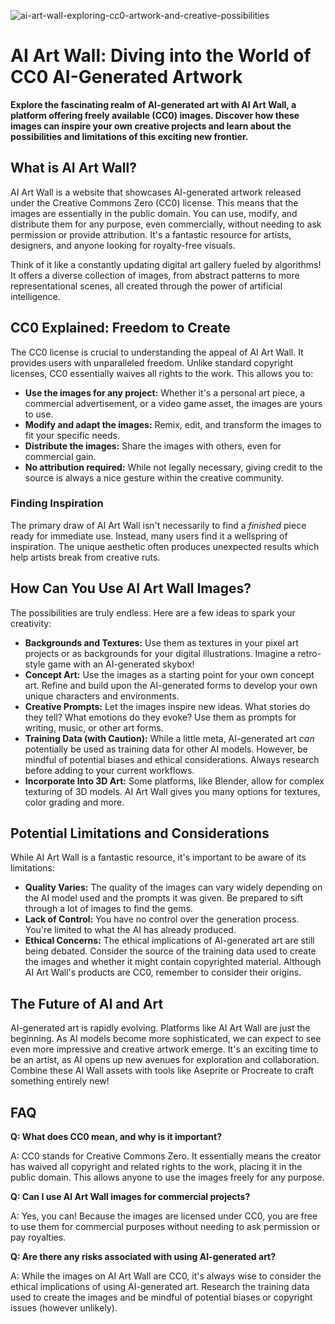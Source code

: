 ![ai-art-wall-exploring-cc0-artwork-and-creative-possibilities](https://images.pexels.com/photos/8831815/pexels-photo-8831815.jpeg?auto=compress&cs=tinysrgb&fit=crop&h=627&w=1200)

# AI Art Wall: Diving into the World of CC0 AI-Generated Artwork

**Explore the fascinating realm of AI-generated art with AI Art Wall, a platform offering freely available (CC0) images. Discover how these images can inspire your own creative projects and learn about the possibilities and limitations of this exciting new frontier.**

## What is AI Art Wall?

AI Art Wall is a website that showcases AI-generated artwork released under the Creative Commons Zero (CC0) license. This means that the images are essentially in the public domain. You can use, modify, and distribute them for any purpose, even commercially, without needing to ask permission or provide attribution. It's a fantastic resource for artists, designers, and anyone looking for royalty-free visuals.

Think of it like a constantly updating digital art gallery fueled by algorithms! It offers a diverse collection of images, from abstract patterns to more representational scenes, all created through the power of artificial intelligence.

## CC0 Explained: Freedom to Create

The CC0 license is crucial to understanding the appeal of AI Art Wall. It provides users with unparalleled freedom. Unlike standard copyright licenses, CC0 essentially waives all rights to the work. This allows you to:

*   **Use the images for any project:** Whether it's a personal art piece, a commercial advertisement, or a video game asset, the images are yours to use.
*   **Modify and adapt the images:** Remix, edit, and transform the images to fit your specific needs.
*   **Distribute the images:** Share the images with others, even for commercial gain.
*   **No attribution required:** While not legally necessary, giving credit to the source is always a nice gesture within the creative community.

### Finding Inspiration

The primary draw of AI Art Wall isn't necessarily to find a *finished* piece ready for immediate use. Instead, many users find it a wellspring of inspiration. The unique aesthetic often produces unexpected results which help artists break from creative ruts.

## How Can You Use AI Art Wall Images?

The possibilities are truly endless. Here are a few ideas to spark your creativity:

*   **Backgrounds and Textures:** Use them as textures in your pixel art projects or as backgrounds for your digital illustrations. Imagine a retro-style game with an AI-generated skybox!
*   **Concept Art:** Use the images as a starting point for your own concept art. Refine and build upon the AI-generated forms to develop your own unique characters and environments.
*   **Creative Prompts:** Let the images inspire new ideas. What stories do they tell? What emotions do they evoke? Use them as prompts for writing, music, or other art forms.
*   **Training Data (with Caution):** While a little meta, AI-generated art *can* potentially be used as training data for other AI models. However, be mindful of potential biases and ethical considerations. Always research before adding to your current workflows.
*   **Incorporate Into 3D Art:** Some platforms, like Blender, allow for complex texturing of 3D models. AI Art Wall gives you many options for textures, color grading and more.

## Potential Limitations and Considerations

While AI Art Wall is a fantastic resource, it's important to be aware of its limitations:

*   **Quality Varies:** The quality of the images can vary widely depending on the AI model used and the prompts it was given. Be prepared to sift through a lot of images to find the gems.
*   **Lack of Control:** You have no control over the generation process. You're limited to what the AI has already produced.
*   **Ethical Concerns:** The ethical implications of AI-generated art are still being debated. Consider the source of the training data used to create the images and whether it might contain copyrighted material. Although AI Art Wall's products are CC0, remember to consider their origins.

## The Future of AI and Art

AI-generated art is rapidly evolving. Platforms like AI Art Wall are just the beginning. As AI models become more sophisticated, we can expect to see even more impressive and creative artwork emerge. It's an exciting time to be an artist, as AI opens up new avenues for exploration and collaboration. Combine these AI Wall assets with tools like Aseprite or Procreate to craft something entirely new!

## FAQ

**Q: What does CC0 mean, and why is it important?**

A: CC0 stands for Creative Commons Zero. It essentially means the creator has waived all copyright and related rights to the work, placing it in the public domain. This allows anyone to use the images freely for any purpose.

**Q: Can I use AI Art Wall images for commercial projects?**

A: Yes, you can! Because the images are licensed under CC0, you are free to use them for commercial purposes without needing to ask permission or pay royalties.

**Q: Are there any risks associated with using AI-generated art?**

A: While the images on AI Art Wall are CC0, it's always wise to consider the ethical implications of using AI-generated art. Research the training data used to create the images and be mindful of potential biases or copyright issues (however unlikely).
